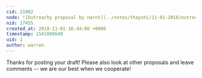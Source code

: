 ```yaml
---
cid: 21082
node: ![Outreachy proposal by narnt](../notes/thayshi/11-01-2018/outreachy-proposal-by-narnt)
nid: 17455
created_at: 2018-11-01 16:44:00 +0000
timestamp: 1541090640
uid: 1
author: warren
---
```


Thanks for posting your draft! Please also look at other proposals and leave comments -- we are our best when we cooperate!